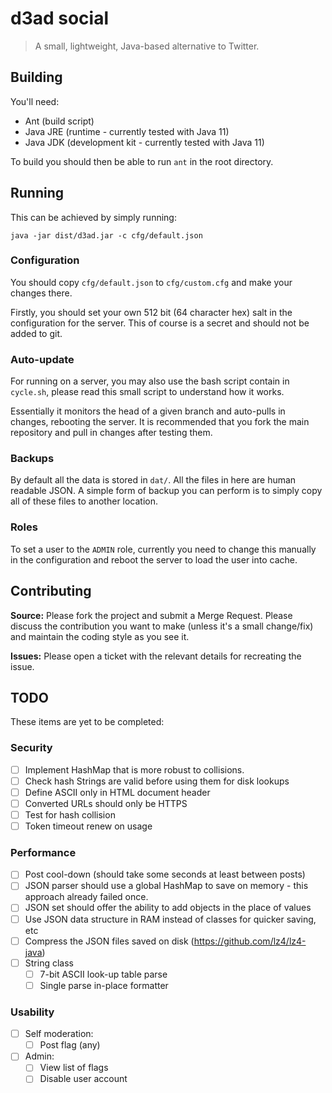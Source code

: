 # d3ad social

> A small, lightweight, Java-based alternative to Twitter.

## Building

You'll need:

* Ant (build script)
* Java JRE (runtime - currently tested with Java 11)
* Java JDK (development kit - currently tested with Java 11)

To build you should then be able to run `ant` in the root directory.

## Running

This can be achieved by simply running:

    java -jar dist/d3ad.jar -c cfg/default.json

### Configuration

You should copy `cfg/default.json` to `cfg/custom.cfg` and make your changes
there.

Firstly, you should set your own 512 bit (64 character hex) salt in the
configuration for the server. This of course is a secret and should not be
added to git.

### Auto-update

For running on a server, you may also use the bash script contain in
`cycle.sh`, please read this small script to understand how it works.

Essentially it monitors the head of a given branch and auto-pulls in changes,
rebooting the server. It is recommended that you fork the main repository and
pull in changes after testing them.

### Backups

By default all the data is stored in `dat/`. All the files in here are human
readable JSON. A simple form of backup you can perform is to simply copy all of
these files to another location.

### Roles

To set a user to the `ADMIN` role, currently you need to change this manually
in the configuration and reboot the server to load the user into cache.

## Contributing

**Source:** Please fork the project and submit a Merge Request. Please discuss
the contribution you want to make (unless it's a small change/fix) and maintain
the coding style as you see it.

**Issues:** Please open a ticket with the relevant details for recreating the
issue.

## TODO

These items are yet to be completed:

### Security

* [ ] Implement HashMap that is more robust to collisions.
* [ ] Check hash Strings are valid before using them for disk lookups
* [ ] Define ASCII only in HTML document header
* [ ] Converted URLs should only be HTTPS
* [ ] Test for hash collision
* [ ] Token timeout renew on usage

### Performance

* [ ] Post cool-down (should take some seconds at least between posts)
* [ ] JSON parser should use a global HashMap to save on memory - this approach
already failed once.
* [ ] JSON set should offer the ability to add objects in the place of values
* [ ] Use JSON data structure in RAM instead of classes for quicker saving, etc
* [ ] Compress the JSON files saved on disk (https://github.com/lz4/lz4-java)
* [ ] String class
  * [ ] 7-bit ASCII look-up table parse
  * [ ] Single parse in-place formatter

### Usability

* [ ] Self moderation:
  * [ ] Post flag (any)
* [ ] Admin:
  * [ ] View list of flags
  * [ ] Disable user account
